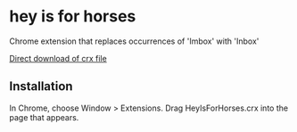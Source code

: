 # hey is for horses

Chrome extension that replaces occurrences of 'Imbox' with 'Inbox'

[Direct download of crx file](https://github.com/paulczar/hey-is-for-horses/releases/download/1.0.0/hey-is-for-horses.crx)

Installation
------------

In Chrome, choose Window > Extensions.  Drag HeyIsForHorses.crx into the page that appears.
